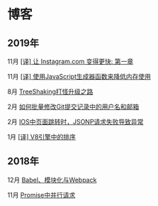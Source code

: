 # 博客

## 2019年

11月 [[译] 让 Instagram.com 变得更快: 第一章](./201911/MakingInstagramFaster/让Instagram.com变得更快（1）.md)

11月 [[译] 使用JavaScript生成器函数来降低内存使用](./201911/使用JavaScript生成器函数来降低内存使用.md)

8月 [TreeShaking打怪升级之路](./201908/TreeShaking打怪升级之路.md)

2月 [如何批量修改Git提交记录中的用户名和邮箱](./201902/BatchChangeUserInfoInGitLog.md)

2月 [IOS中页面跳转时，JSONP请求失败导致异常](./201902/JsonpExceptionInIOS.md)

1月 [[译] V8引擎中的排序](./201901/GettingThingsSortedInV8.md)

## 2018年

12月 [Babel、模块化与Webpack](./201812/Babel&Module&Webpack.md)

11月 [Promise中并行请求](./201811/ParallelRequestInPromise.md)